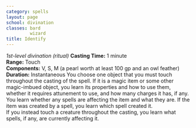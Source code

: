 ```yaml
---
category: spells
layout: page
school: divination
classes: bard
         wizard
title: Identify 
---
```

_1st-level divination (ritual)_ 
**Casting Time:** 1 minute    
**Range:** Touch    
**Components:** V, S, M (a pearl worth at least 100 gp and an owl feather)    
**Duration:** Instantaneous 
You choose one object that you must touch throughout the casting of the spell. If it is a magic item or some other magic-imbued object, you learn its properties and how to use them, whether it requires attunement to use, and how many charges it has, if any. You learn whether any spells are affecting the item and what they are. If the item was created by a spell, you learn which spell created it.    
If you instead touch a creature throughout the casting, you learn what spells, if any, are currently affecting it. 
